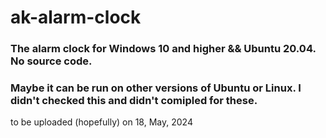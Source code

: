# ak-alarm-clock
<h3>The alarm clock for Windows 10 and higher && Ubuntu 20.04. No source code.</h3>
<h3>Maybe it can be run on other versions of Ubuntu or Linux. I didn't checked this and didn't comipled for these.</h3>
to be uploaded (hopefully) on 18, May, 2024
